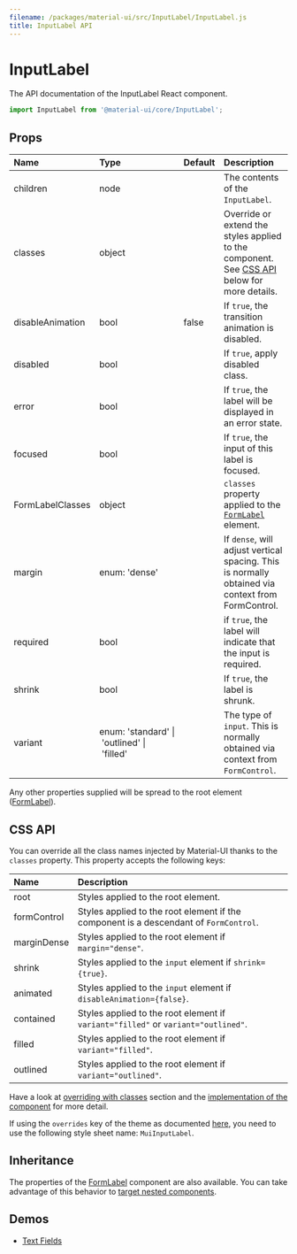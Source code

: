 ```yaml
---
filename: /packages/material-ui/src/InputLabel/InputLabel.js
title: InputLabel API
---
```


<!--- This documentation is automatically generated, do not try to edit it. -->

# InputLabel

<p class="description">The API documentation of the InputLabel React component.</p>

```js
import InputLabel from '@material-ui/core/InputLabel';
```



## Props

| Name | Type | Default | Description |
|:-----|:-----|:--------|:------------|
| <span class="prop-name">children</span> | <span class="prop-type">node |   | The contents of the `InputLabel`. |
| <span class="prop-name">classes</span> | <span class="prop-type">object |   | Override or extend the styles applied to the component. See [CSS API](#css-api) below for more details. |
| <span class="prop-name">disableAnimation</span> | <span class="prop-type">bool | <span class="prop-default">false</span> | If `true`, the transition animation is disabled. |
| <span class="prop-name">disabled</span> | <span class="prop-type">bool |   | If `true`, apply disabled class. |
| <span class="prop-name">error</span> | <span class="prop-type">bool |   | If `true`, the label will be displayed in an error state. |
| <span class="prop-name">focused</span> | <span class="prop-type">bool |   | If `true`, the input of this label is focused. |
| <span class="prop-name">FormLabelClasses</span> | <span class="prop-type">object |   | `classes` property applied to the [`FormLabel`](/api/form-label) element. |
| <span class="prop-name">margin</span> | <span class="prop-type">enum:&nbsp;'dense'<br> |   | If `dense`, will adjust vertical spacing. This is normally obtained via context from FormControl. |
| <span class="prop-name">required</span> | <span class="prop-type">bool |   | if `true`, the label will indicate that the input is required. |
| <span class="prop-name">shrink</span> | <span class="prop-type">bool |   | If `true`, the label is shrunk. |
| <span class="prop-name">variant</span> | <span class="prop-type">enum:&nbsp;'standard'&nbsp;&#124;<br>&nbsp;'outlined'&nbsp;&#124;<br>&nbsp;'filled'<br> |   | The type of `input`. This is normally obtained via context from `FormControl`. |

Any other properties supplied will be spread to the root element ([FormLabel](/api/form-label)).

## CSS API

You can override all the class names injected by Material-UI thanks to the `classes` property.
This property accepts the following keys:


| Name | Description |
|:-----|:------------|
| <span class="prop-name">root</span> | Styles applied to the root element.
| <span class="prop-name">formControl</span> | Styles applied to the root element if the component is a descendant of `FormControl`.
| <span class="prop-name">marginDense</span> | Styles applied to the root element if `margin="dense"`.
| <span class="prop-name">shrink</span> | Styles applied to the `input` element if `shrink={true}`.
| <span class="prop-name">animated</span> | Styles applied to the `input` element if `disableAnimation={false}`.
| <span class="prop-name">contained</span> | Styles applied to the root element if `variant="filled"` or `variant="outlined"`.
| <span class="prop-name">filled</span> | Styles applied to the root element if `variant="filled"`.
| <span class="prop-name">outlined</span> | Styles applied to the root element if `variant="outlined"`.

Have a look at [overriding with classes](/customization/overrides#overriding-with-classes) section
and the [implementation of the component](https://github.com/mui-org/material-ui/tree/master/packages/material-ui/src/InputLabel/InputLabel.js)
for more detail.

If using the `overrides` key of the theme as documented
[here](/customization/themes#customizing-all-instances-of-a-component-type),
you need to use the following style sheet name: `MuiInputLabel`.

## Inheritance

The properties of the [FormLabel](/api/form-label) component are also available.
You can take advantage of this behavior to [target nested components](/guides/api#spread).

## Demos

- [Text Fields](/demos/text-fields)

